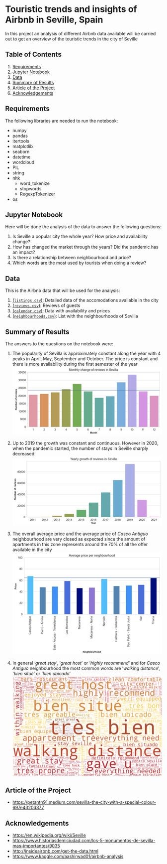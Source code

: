 # Touristic trends and  insights of Airbnb in Seville, Spain

In this project an analysis of different Airbnb data available will be carried out to get an overview of the touristic 
trends in the city of Seville

## Table of Contents

1. <a href = "#Requirements" > Requirements </a>
2. <a href = "#Jupyter-Notebook"> Jupyter Notebook </a>
3. <a href = "#Data" > Data </a>
4. <a href = "#Summary-of-Results" > Summary of Results </a>
5. <a href = "#Article-of-the-Project" > Article of the Project </a>
6. <a href = "#Acknowledgements" > Acknowledgements </a>

## Requirements
The following libraries are needed to run the notebook:
+ numpy
+ pandas
+ itertools  
+ matplotlib
+ seaborn
+ datetime
+ wordcloud
+ PIL
+ string
+ nltk
  + word_tokenize
  + stopwords
  + RegexpTokenizer  
+ os

## Jupyter Notebook
Here will be done the analysis of the data to answer the following questions:

1. Is Seville a popular city the whole year? How price and availability change?
2. How has changed the market through the years? Did the pandemic has an impact?
3. Is there a relationship between neighbourhood and price?
4. Which words are the most used by tourists when doing a review?

## Data
This is the Airbnb data that will be used for the analysis:

1. [(```listings.csv```)](listings.csv): Detailed data of the accomodations available in the city
2. [(```reviews.csv```)](reviews.csv): Reviews of guests
3. [(```calendar.csv```)](calendar.csv): Data with availability and prices
4. [(```neighbourhoods.csv```)](neighbourhoods.csv): List with the neighbourhoods of Sevilla

## Summary of Results
The answers to the questions on the notebook were:
1. The popularity of Sevilla is approximately constant along the year with 4 peaks in April, May,
   September and October. The price is constant and there is more availability during the first
   semester of the year
   ![Popularity_of_Sevilla](https://github.com/pedflotor/Analysis-Airbnb-Sevilla/blob/master/Images/1..png)

2. Up to 2019 the growth was constant and continuous. However in 2020, when the pandemic started, the number of 
   stays in Seville sharply decreased.
   ![Growth](https://github.com/pedflotor/Analysis-Airbnb-Sevilla/blob/master/Images/2..png)

3. The overall average price and the average price of *Casco Antiguo* neighbourhood are very closed as expected since 
   the amount of apartments in this zone represents around the 70% of all the offer available in the city
   ![Price_average](https://github.com/pedflotor/Analysis-Airbnb-Sevilla/blob/master/Images/3..png)

4. In general ‘*great stay*’, ‘*great host*’ or ‘*highly recommend*’ and for *Casco Antiguo* neighbourhood the most 
   common words are ‘*walking distance*’, ‘*bien situé*’ or ‘*bien ubicado*’
   ![Popular_words](https://github.com/pedflotor/Analysis-Airbnb-Sevilla/blob/master/Images/4..png)
   

## Article of the Project
+ https://petanth91.medium.com/sevilla-the-city-with-a-special-colour-697e4320d377

## Acknowledgements
+ https://en.wikipedia.org/wiki/Seville
+ https://www.historiasdemiciudad.com/los-5-monumentos-de-sevilla-mas-importantes/9035
+ http://insideairbnb.com/get-the-data.html
+ https://www.kaggle.com/aashirwad01/airbnb-analysis
